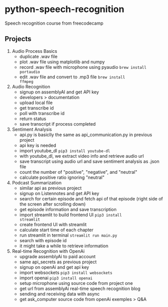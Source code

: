 # python-speech-recognition
Speech recognition course from freecodecamp

## Projects
1. Audio Process Basics
    * duplicate .wav file
    * plot .wav file using matplotlib and numpy
    * record .wav file with microphone using pyaudio
    <code>brew install portaudio</code>
    * edit .wav file and convert to .mp3 file
    <code>brew install ffmpeg</code>
2. Audio Recognition
    * signup on assemblyAI and get API key
    * developers > documentation
    * upload local file
    * get transcribe id
    * poll with transcribe id
    * return status
    * save transcript if process completed
3. Sentiment Analysis
    * api.py is basiclly the same as api_communication.py in previous project
    * api key is needed
    * import youtube_dl 
    <code>pip3 install youtube-dl</code>
    * with youtube_dl, we extract video info and retrieve audio url
    * save transcript using audio url and save sentiment analysis as .json file
    * count the number of "positive", "negative", and "neutral"
    * calculate positive ratio ignoring "neutral"
4. Podcast Summarization
    * similar api as previous project
    * signup on Listennotes and get API key
    * search for certain episode and fetch api of that episode (right side of the screen after scrolling down)
    * get episode information and save transcription
    * import streamlit to build frontend UI
    <code>pip3 install streamlit</code>
    * create frontend UI with streamlit
    * calculate start time of each chapter
    * run streamlit in terminal
    <code>streamlit run main.py</code>
    * search with episode id
    * it might take a while to retrieve information
5. Real-time Recognition with OpenAi
    * upgrade assemblyAi to paid account
    * same api_secrets as previous project
    * signup on openAi and get api key
    * import websockets
    <code>pip3 install websockets</code>
    * import openai
    <code>pip3 install openai</code>
    * setup microphone using source code from project one
    * get url from assemblyAi real-time speech recognition blog
    * sending and receiving data with async
    * get ask_computer source code from openAi exemples > Q&A